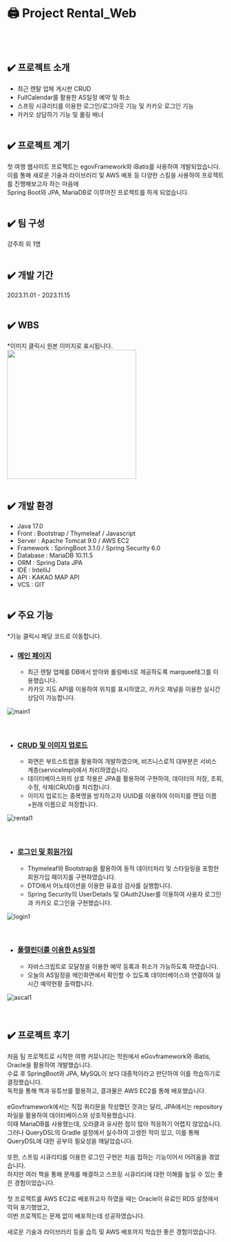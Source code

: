 # 🖨️ Project Rental_Web

<br><br>


## ✔️ 프로젝트 소개
- 최근 렌탈 업체 게시판 CRUD
- FullCalendar를 활용한 AS일정 예약 및 취소
- 스프링 시큐리티를 이용한 로그인/로그아웃 기능 및 카카오 로그인 기능
- 카카오 상담하기 기능 및 롤링 배너
<br><br>

## ✔️ 프로젝트 계기
첫 여행 웹사이트 프로젝트는 egovFramework와 iBatis를 사용하여 개발되었습니다. <br>
이를 통해 새로운 기술과 라이브러리 및 AWS 배포 등 다양한 스킬을 사용하여 프로젝트를 진행해보고자 하는 마음에 <br>
Spring Boot와 JPA, MariaDB로 이루어진 프로젝트를 하게 되었습니다.
<br><br>

## ✔️ 팀 구성
강주희 외 1명
<br><br>

## ✔️ 개발 기간
2023.11.01 - 2023.11.15
<br><br>

## ✔️ WBS
*이미지 클릭시 원본 이미지로 표시됩니다.<br>
<img src="https://github.com/zzheek/Rental_Web/assets/133830185/d954b02f-c04c-4e44-b7fc-e6be1171719e" width="300">
<br><br>

## ✔️ 개발 환경
* Java 17.0
* Front : Bootstrap / Thymeleaf / Javascript
* Server : Apache Tomcat 9.0 / AWS EC2
* Framework : SpringBoot 3.1.0 / Spring Security 6.0
* Database : MariaDB 10.11.5
* ORM : Spring Data JPA
* IDE : IntelliJ
* API : KAKAO MAP API
* VCS : GIT
<br><br>

## ✔️ 주요 기능
*기능 클릭시 해당 코드로 이동합니다.

* ### <a href="https://github.com/zzheek/Rental_Web/blob/develop/src/main/resources/templates/index.html">메인 페이지</a>
  * 최근 렌탈 업체를 DB에서 받아와 롤링배너로 제공하도록 marquee태그를 이용했습니다.
  * 카카오 지도 API를 이용하여 위치를 표시하였고, 카카오 채널을 이용한 실시간 상담이 가능합니다.
 
    
![main1](https://github.com/zzheek/Rental_Web/assets/133830185/01f5e2d9-3c17-4c45-bd20-5f0c0879116a)
<br><br><br>


* ### <a href="https://github.com/zzheek/Rental_Web/blob/develop/src/main/java/com/rental_web/service/RenboardServiceImpl.java">CRUD 및 이미지 업로드</a>
  * 화면은 부트스트랩을 활용하여 개발하였으며, 비즈니스로직 대부분은 서비스 계층(serviceImpl)에서 처리하였습니다.
  * 데이터베이스와의 상호 작용은 JPA를 활용하여 구현하여, 데이터의 저장, 조회, 수정, 삭제(CRUD)를 처리합니다.
  * 이미지 업로드는 중복명을 방지하고자 UUID를 이용하여 이미지를 랜덤 이름+원래 이름으로 저장합니다.
 
    
![rental1](https://github.com/zzheek/Rental_Web/assets/133830185/89f93080-6b7d-4b30-9549-20255b66f184)
<br><br><br>


* ### <a href="https://github.com/zzheek/Rental_Web/blob/develop/src/main/java/com/rental_web/service/MemberServiceImpl.java">로그인 및 회원가입</a>
  * Thymeleaf와 Bootstrap을 활용하여 동적 데이터처리 및 스타일링을 포함한 회원가입 페이지를 구현하였습니다.
  * DTO에서 어노테이션을 이용한 유효성 검사를 실행합니다.
  * Spring Security의 UserDetails 및 OAuth2User를 이용하여 사용자 로그인과 카카오 로그인을 구현했습니다.
 
    
![login1](https://github.com/zzheek/Rental_Web/assets/133830185/bb74d303-60d9-4216-b2c2-9f5f14bbf886)
<br><br><br>


* ### <a href="https://github.com/zzheek/Rental_Web/blob/develop/src/main/resources/templates/ascal/main.html">풀캘린더를 이용한 AS일정</a>
  * 자바스크립트로 모달창을 이용한 예약 등록과 취소가 가능하도록 하였습니다. 
  * 오늘의 AS일정을 메인화면에서 확인할 수 있도록 데이터베이스와 연결하여 실시간 예약현황 출력합니다.
 
    
![ascal1](https://github.com/zzheek/Rental_Web/assets/133830185/30153b5a-ccac-458e-b6eb-056b5c7a1072)
<br><br><br>



## ✔️ 프로젝트 후기
처음 팀 프로젝트로 시작한 여행 커뮤니티는 학원에서 eGovframework와 iBatis, Oracle을 활용하여 개발했습니다. <br>
수료 후 SpringBoot와 JPA, MySQL이 보다 대중적이라고 판단하여 이를 학습하기로 결정했습니다. <br>
독학을 통해 책과 유튜브를 활용하고, 결과물은 AWS EC2를 통해 배포했습니다.<br><br>
eGovframework에서는 직접 쿼리문을 작성했던 것과는 달리, JPA에서는 repository 파일을 활용하여 데이터베이스와 상호작용했습니다. <br>
이때 MariaDB를 사용했는데, 오라클과 유사한 점이 많아 적응하기 어렵지 않았습니다. <br>
그러나 QueryDSL의 Gradle 설정에서 실수하여 고생한 적이 있고, 이를 통해 QueryDSL에 대한 공부의 필요성을 깨달았습니다.<br><br>
또한, 스프링 시큐리티를 이용한 로그인 구현은 처음 접하는 기능이어서 어려움을 겪었습니다. <br>
하지만 여러 책을 통해 문제를 해결하고 스프링 시큐리티에 대한 이해를 높일 수 있는 좋은 경험이었습니다.<br><br>
첫 프로젝트를 AWS EC2로 배포하고자 하였을 때는 Oracle이 유료인 RDS 설정에서 막혀 포기했었고, <br>
이번 프로젝트는 문제 없이 배포하는데 성공하였습니다.<br><br>
새로운 기술과 라이브러리 등을 습득 및 AWS 배포까지 학습한 좋은 경험이었습니다.<br>





